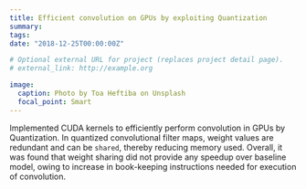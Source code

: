 ```yaml
---
title: Efficient convolution on GPUs by exploiting Quantization
summary: 
tags:
date: "2018-12-25T00:00:00Z"

# Optional external URL for project (replaces project detail page).
# external_link: http://example.org

image:
  caption: Photo by Toa Heftiba on Unsplash
  focal_point: Smart
---
```

Implemented CUDA kernels to efficiently perform convolution in GPUs by Quantization. In quantized convolutional filter maps, weight values are redundant and can be `shared`, thereby reducing memory used. Overall, it was found that weight sharing did not provide any speedup over baseline model, owing to increase in book-keeping instructions needed for execution of convolution.
